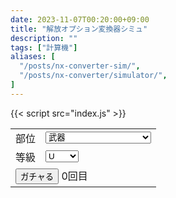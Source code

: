 ```yaml
---
date: 2023-11-07T00:20:00+09:00
title: "解放オプション変換器シミュ"
description: ""
tags: ["計算機"]
aliases: [
  "/posts/nx-converter-sim/",
  "/posts/nx-converter/simulator/",
]
---
```


<script defer src="/js/form-storage/index.umd.js"></script>
{{< script src="index.js" >}}

<form action="javascript:void(0);">
<table>
  <tr>
    <td>部位</td>
    <td>
      <select id="type" name="type" class="in">
        <option>武器</option>
        <option>武器(笛)</option>
        <option>ネックレス</option>
        <option>ヘルメット</option>
        <option>冠</option>
        <option>イヤリング、マント</option>
        <option>ベルト</option>
        <option>共用鎧</option>
        <option>専用鎧</option>
        <option>グローブ、ブレスレット</option>
        <option>ブーツ</option>
      </select>
    </td>
  </tr>
  <tr>
    <td>等級</td>
    <td>
        <select id="rank" name="rank" class="in">
          <option>U</option>
          <option>DXU</option>
          <option>UMU</option>
        </select>
    </td>
  </tr>
  <tr>
    <td colspan="2">
      <input type="button" id="gacha" value="ガチャる">
      <span id="count">0</span>回目
    </td>
  </tr>
</table>
</form>

<pre id="out"></pre>
